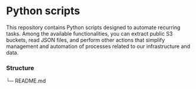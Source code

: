 # Python scripts
This repository contains Python scripts designed to automate recurring tasks. Among the available functionalities, you can extract public S3 buckets, read JSON files, and perform other actions that simplify management and automation of processes related to our infrastructure and data.

### Structure
└─ README.md